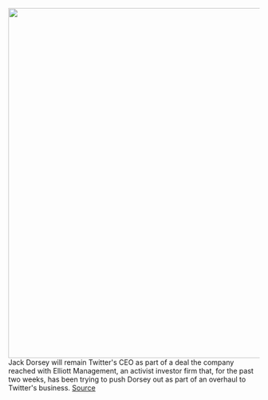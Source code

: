 <img src='https://cdn.vox-cdn.com/thumbor/0C4EfmppWw9BrZPS6s4dkWuizYg=/0x0:3500x2459/1200x800/filters:focal(2047x753:2607x1313)/cdn.vox-cdn.com/uploads/chorus_image/image/66467232/1060578046.jpg.0.jpg' width='700px' /><br/>
Jack Dorsey will remain Twitter's CEO as part of a deal the company reached with Elliott Management, an activist investor firm that, for the past two weeks, has been trying to push Dorsey out as part of an overhaul to Twitter's business.
<a href='https://www.theverge.com/2020/3/9/21171374/twitter-ceo-elliott-management-deal-investor-firm-stock-buyback'> Source <a/>